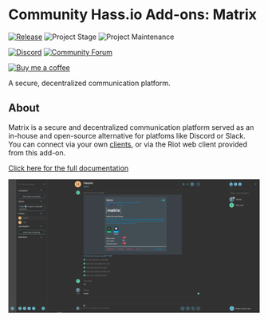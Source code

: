 # Community Hass.io Add-ons: Matrix

[![Release][release-shield]][release] ![Project Stage][project-stage-shield] ![Project Maintenance][maintenance-shield]

[![Discord][discord-shield]][discord] [![Community Forum][forum-shield]][forum]

[![Buy me a coffee][buymeacoffee-shield]][buymeacoffee]

A secure, decentralized communication platform.

## About

Matrix is a secure and decentralized communication platform served as an
 in-house and open-source alternative for platfoms like Discord or Slack. You
 can connect via your own [clients][clients], or via the Riot web client
 provided from this add-on.

[Click here for the full documentation][docs]

![Screenshot][screenshot]

[buymeacoffee-shield]: https://www.buymeacoffee.com/assets/img/guidelines/download-assets-sm-2.svg
[buymeacoffee]: https://www.buymeacoffee.com/timmo
[discord-shield]: https://img.shields.io/discord/478094546522079232.svg
[discord]: https://discord.me/hassioaddons
[docs]: https://github.com/hassio-addons/addon-matrix/blob/v0.6.0/README.md
[forum-shield]: https://img.shields.io/badge/community-forum-brightgreen.svg
[forum]: https://community.home-assistant.io
[maintenance-shield]: https://img.shields.io/maintenance/yes/2019.svg
[project-stage-shield]: https://img.shields.io/badge/project%20stage-experimental-yellow.svg
[release-shield]: https://img.shields.io/badge/version-v0.6.0-blue.svg
[release]: https://github.com/hassio-addons/addon-matrix/tree/v0.6.0
[screenshot]: https://github.com/hassio-addons/addon-matrix/raw/master/images/screenshot.png
[clients]: https://matrix.org/docs/projects/try-matrix-now.html